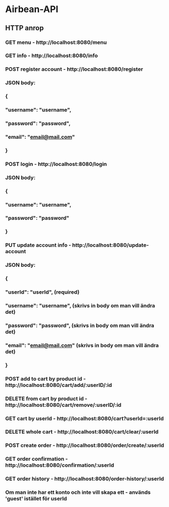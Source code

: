 # Airbean-API

## HTTP anrop

### GET menu - http://localhost:8080/menu

### GET info - http://localhost:8080/info

### POST register account - http://localhost:8080/register
### JSON body:
### {
###	"username": "username",
###	"password": "password",
###	"email": "email@mail.com"
### }

### POST login - http://localhost:8080/login
### JSON body:
### {
###	"username": "username",
###	"password": "password"
### }

### PUT update account info - http://localhost:8080/update-account
### JSON body:
### {
### "userId": "userId", (required)
###	"username": "username", (skrivs in body om man vill ändra det)
###	"password": "password", (skrivs in body om man vill ändra det)
###	"email": "email@mail.com" (skrivs in body om man vill ändra det)
### }

### POST add to cart by product id - http://localhost:8080/cart/add/:userID/:id

### DELETE from cart by product id - http://localhost:8080/cart/remove/:userID/:id

### GET cart by userId - http://localhost:8080/cart?userId=:userId

### DELETE whole cart - http://localhost:8080/cart/clear/:userId

### POST create order - http://localhost:8080/order/create/:userId

### GET order confirmation - http://localhost:8080/confirmation/:userId

### GET order history - http://localhost:8080/order-history/:userId

### Om man inte har ett konto och inte vill skapa ett - används 'guest' istället för userId